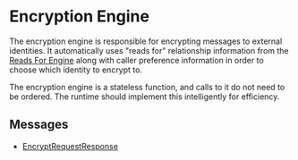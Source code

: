 # Encryption Engine

The encryption engine is responsible for encrypting messages to external identities. It automatically uses "reads for" relationship information from the [Reads For Engine](./reads-for.md) along with caller preference information in order to choose which identity to encrypt to.

The encryption engine is a stateless function, and calls to it do not need to be ordered. The runtime should implement this intelligently for efficiency.

## Messages

- [EncryptRequestResponse](./encryption/encrypt-request-response.md)
